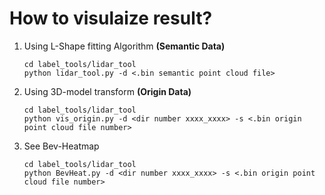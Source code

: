 # How to visulaize result?

1. Using L-Shape fitting Algorithm **(Semantic Data)**
   
   ```shell
   cd label_tools/lidar_tool
   python lidar_tool.py -d <.bin semantic point cloud file>
   ```

2. Using 3D-model transform **(Origin Data)**
   
   ```shell
   cd label_tools/lidar_tool
   python vis_origin.py -d <dir number xxxx_xxxx> -s <.bin origin point cloud file number>
   ```

3. See Bev-Heatmap
   
   ```shell
   cd label_tools/lidar_tool
   python BevHeat.py -d <dir number xxxx_xxxx> -s <.bin origin point cloud file number>
   ```
